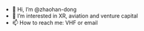 - 👋 Hi, I’m @zhaohan-dong
- 👀 I’m interested in XR, aviation and venture capital
- 📫 How to reach me: VHF or email

<!---
zhaohan-dong/zhaohan-dong is a ✨ special ✨ repository because its `README.md` (this file) appears on your GitHub profile.
You can click the Preview link to take a look at your changes.
--->
